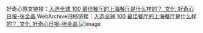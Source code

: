 好奇心原文链接：[入选全球 100 最佳餐厅的上海餐厅是什么样的？_文化_好奇心日报-张金晶 ](https://www.qdaily.com/articles/10141.html)
WebArchive归档链接：[入选全球 100 最佳餐厅的上海餐厅是什么样的？_文化_好奇心日报-张金晶 ](http://web.archive.org/web/20190623155723/https://www.qdaily.com/articles/10141.html)
![image](http://ww3.sinaimg.cn/large/007d5XDply1g3vv5smu5hj30u0522b29)